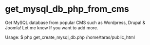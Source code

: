# get_mysql_db_php_from_cms

Get MySQL database from popular CMS such as Wordpress, Drupal & Joomla!
Let me know If you want to add more.

Usage:
$ php get_create_mysql_db.php /home/taras/public_html
